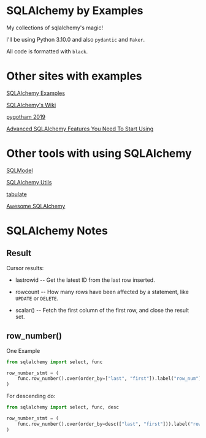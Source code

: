 # SQLAlchemy by Examples

My collections of sqlalchemy's magic!

I'll be using Python 3.10.0 and also `pydantic` and `Faker`.

All code is formatted with `black`.

# Other sites with examples

[SQLAlchemy Examples](https://github.com/sqlalchemy/sqlalchemy/tree/main/examples)

[SQLAlchemy's Wiki](https://github.com/sqlalchemy/sqlalchemy/wiki)

[pygotham 2019](https://github.com/f0rk/pygotham-2019/tree/master/code/pygotham_2019)

[Advanced SQLAlchemy Features You Need To Start Using](https://martinheinz.dev/blog/28)

# Other tools with using SQLAlchemy

[SQLModel](https://github.com/tiangolo/sqlmodel)

[SQLAlchemy Utils](https://github.com/kvesteri/sqlalchemy-utils)

[tabulate](https://pypi.org/project/tabulate/)

[Awesome SQLAlchemy](https://github.com/dahlia/awesome-sqlalchemy)

# SQLAlchemy Notes

## Result

Cursor results:

- lastrowid -- Get the latest ID from the last row inserted.

- rowcount -- How many rows have been affected by a statement, like `UPDATE` or `DELETE`.

- scalar() -- Fetch the first column of the first row, and close the result set.

## row_number()

One Example

```py
from sqlalchemy import select, func

row_number_stmt = (
    func.row_number().over(order_by=["last", "first"]).label("row_num")
)
```

For descending do:

```py
from sqlalchemy import select, func, desc

row_number_stmt = (
    func.row_number().over(order_by=desc(["last", "first"])).label("row_num")
)
```
